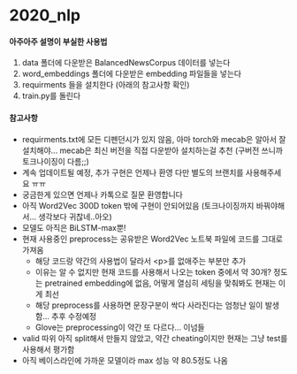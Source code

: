 # 2020_nlp

#### 아주아주 설명이 부실한 사용법
1. data 폴더에 다운받은 BalancedNewsCorpus 데이터를 넣는다
2. word_embeddings 폴더에 다운받은 embedding 파일들을 넣는다
3. requirments 들을 설치한다 (아래의 참고사항 확인)
4. train.py를 돌린다


#### 참고사항
* requirments.txt에 모든 디펜던시가 있지 않음, 아마 torch와 mecab은 알아서 잘 설치해야... mecab은 최신 버전을 직접 다운받아 설치하는걸 추천 (구버전 쓰니까 토크나이징이 다름;;)
* 계속 업데이트될 예정, 추가 구현은 언제나 환영 다만 별도의 브랜치를 사용해주세요 ㅠㅠ
* 궁금한게 있으면 언제나 카톡으로 질문 환영합니다
* 아직 Word2Vec 300D token 밖에 구현이 안되어있음 (토크나이징까지 바꿔야해서... 생각보다 귀찮네..아오)
* 모델도 아직은 BiLSTM-max뿐!
* 현재 사용중인 preprocess는 공유받은 Word2Vec 노트북 파일에 코드를 그대로 가져옴
  * 해당 코드랑 약간의 사용법이 달라서 \<p>를 없애주는 부분만 추가
  * 이유는 알 수 없지만 현재 코드를 사용해서 나오는 token 중에서 약 30개? 정도는 pretrained embedding에 없음, 어떻게 열심히 세팅을 맞춰봐도 현재는 이게 최선
  * 해당 preprocess를 사용하면 문장구분이 싹다 사라진다는 엄청난 일이 발생함... 추후 수정예정
  * Glove는 preprocessing이 약간 또 다르다... 이넘들
* valid 따위 아직 split해서 만들지 않았고, 약간 cheating이지만 현재는 그냥 test를 사용해서 평가함
* 아직 베이스라인에 가까운 모델이라 max 성능 약 80.5정도 나옴
